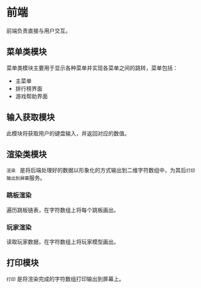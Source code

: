 # 前端

前端负责直接与用户交互。



## 菜单类模块

菜单类模块主要用于显示各种菜单并实现各菜单之间的跳转，菜单包括：

- 主菜单
- 排行榜界面
- 游戏帮助界面



## 输入获取模块

此模块将获取用户的键盘输入，并返回对应的数值。



## 渲染类模块

`渲染 ` 是将后端处理好的数据以形象化的方式输出到二维字符数组中，为其后`打印输出到屏幕`服务。



### 跳板渲染

遍历跳板链表，在字符数组上将每个跳板画出。



### 玩家渲染

读取玩家数据，在字符数组上将玩家模型画出。



## 打印模块

`打印` 是将渲染完成的字符数组打印输出到屏幕上。

